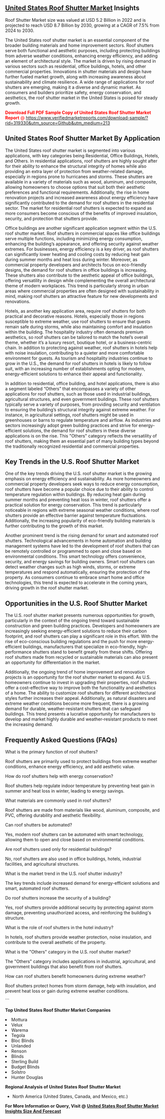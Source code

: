 <h2><a href="https://www.verifiedmarketreports.com/download-sample/?rid=319330&amp;utm_source=Github&amp;utm_medium=213" target="_blank">United States Roof Shutter Market</a> Insights</h2><p>Roof Shutter Market size was valued at USD 5.2 Billion in 2022 and is projected to reach USD 8.7 Billion by 2030, growing at a CAGR of 7.5% from 2024 to 2030.</p><p><p>The United States roof shutter market is an essential component of the broader building materials and home improvement sectors. Roof shutters serve both functional and aesthetic purposes, including protecting buildings from adverse weather conditions, enhancing energy efficiency, and adding an element of architectural style. The market is driven by rising demand in various sectors such as residential, office buildings, hotels, and other commercial properties. Innovations in shutter materials and design have further fueled market growth, along with increasing awareness about sustainability and climate resilience. A wide range of applications for roof shutters are emerging, making it a diverse and dynamic market. As consumers and builders prioritize safety, energy conservation, and aesthetics, the roof shutter market in the United States is poised for steady growth. <p><span class=""><span style="color: #ff0000;"><strong>Download Full PDF Sample Copy of United States Roof Shutter Market Report</strong> @ </span><a href="https://www.verifiedmarketreports.com/download-sample/?rid=319330&amp;utm_source=Github&amp;utm_medium=213" target="_blank">https://www.verifiedmarketreports.com/download-sample/?rid=319330&amp;utm_source=Github&amp;utm_medium=213</a></span></p></p><h2>United States Roof Shutter Market By Application</h2><p>The United States roof shutter market is segmented into various applications, with key categories being Residential, Office Buildings, Hotels, and Others. In residential applications, roof shutters are highly sought after for their ability to enhance the structural integrity of homes while also providing an extra layer of protection from weather-related damage, especially in regions prone to hurricanes and storms. These shutters are available in a variety of materials such as wood, aluminum, and composite, allowing homeowners to choose options that suit both their aesthetic preferences and functional requirements. Additionally, the rise in home renovation projects and increased awareness about energy efficiency have significantly contributed to the demand for roof shutters in the residential sector. The market for residential roof shutters is expected to expand as more consumers become conscious of the benefits of improved insulation, security, and protection that shutters provide. <p>Office buildings are another significant application segment within the U.S. roof shutter market. Roof shutters in commercial spaces like office buildings serve multiple functions, including minimizing energy consumption, enhancing the building’s appearance, and offering security against weather extremes. For businesses, energy efficiency is a key driver, as roof shutters can significantly lower heating and cooling costs by reducing heat gain during summer months and heat loss during winter. Moreover, as commercial property developers and architects focus on eco-friendly designs, the demand for roof shutters in office buildings is increasing. These shutters also contribute to the aesthetic appeal of office buildings, offering versatility in design while complementing the overall architectural theme of modern workplaces. This trend is particularly strong in urban areas where commercial properties are often designed with sustainability in mind, making roof shutters an attractive feature for new developments and renovations. <p>Hotels, as another key application area, require roof shutters for both practical and decorative reasons. Hotels, especially those in regions susceptible to extreme weather, use roof shutters to ensure that guests remain safe during storms, while also maintaining comfort and insulation within the building. The hospitality industry often demands premium aesthetics, so roof shutters can be tailored to match the hotel’s overall theme, whether it’s a luxury resort, boutique hotel, or a business-centric chain. In addition to protecting against weather, roof shutters in hotels help with noise insulation, contributing to a quieter and more comfortable environment for guests. As tourism and hospitality industries continue to grow in the U.S., the demand for roof shutters in hotels is likely to follow suit, with an increasing number of establishments opting for modern, energy-efficient solutions to enhance their appeal and functionality. <p>In addition to residential, office building, and hotel applications, there is also a segment labeled “Others” that encompasses a variety of other applications for roof shutters, such as those used in industrial buildings, agricultural structures, and even government buildings. These roof shutters typically serve a variety of purposes, from providing security and ventilation to ensuring the building’s structural integrity against extreme weather. For instance, in agricultural settings, roof shutters might be used in greenhouses or barns to regulate temperature and airflow. As industries and sectors increasingly adopt green building practices and strive for energy-efficient solutions, the demand for roof shutters in these diverse applications is on the rise. This "Others" category reflects the versatility of roof shutters, making them an essential part of many building types beyond the traditionally recognized residential and commercial properties. <h2>Key Trends in the U.S. Roof Shutter Market</h2><p>One of the key trends driving the U.S. roof shutter market is the growing emphasis on energy efficiency and sustainability. As more homeowners and commercial property developers seek ways to reduce energy consumption, roof shutters have become a popular choice due to their ability to control temperature regulation within buildings. By reducing heat gain during summer months and preventing heat loss in winter, roof shutters offer a practical solution for energy conservation. This trend is particularly noticeable in regions with extreme seasonal weather conditions, where roof shutters provide an effective barrier against temperature fluctuations. Additionally, the increasing popularity of eco-friendly building materials is further contributing to the growth of this market. <p>Another prominent trend is the rising demand for smart and automated roof shutters. Technological advancements in home automation and building management systems have led to the development of roof shutters that can be remotely controlled or programmed to open and close based on environmental conditions. This smart technology offers convenience, security, and energy savings for building owners. Smart roof shutters can detect weather changes such as high winds, storms, or extreme temperatures and respond automatically, ensuring the protection of the property. As consumers continue to embrace smart home and office technologies, this trend is expected to accelerate in the coming years, driving growth in the roof shutter market. <h2>Opportunities in the U.S. Roof Shutter Market</h2><p>The U.S. roof shutter market presents numerous opportunities for growth, particularly in the context of the ongoing trend toward sustainable construction and green building practices. Developers and homeowners are increasingly seeking energy-efficient solutions to reduce their carbon footprint, and roof shutters can play a significant role in this effort. With the rise of eco-conscious building regulations and the push for more energy-efficient buildings, manufacturers that specialize in eco-friendly, high-performance shutters stand to benefit greatly from these shifts. Offering roof shutters made from recycled or sustainable materials can also present an opportunity for differentiation in the market. <p>Additionally, the ongoing trend of home improvement and renovation projects is an opportunity for the roof shutter market to expand. As U.S. homeowners continue to invest in upgrading their properties, roof shutters offer a cost-effective way to improve both the functionality and aesthetics of a home. The ability to customize roof shutters for different architectural styles further increases their appeal. Additionally, as natural disasters and extreme weather conditions become more frequent, there is a growing demand for durable, weather-resistant shutters that can safeguard buildings. This trend presents a lucrative opportunity for manufacturers to develop and market highly durable and weather-resistant products to meet the increasing demand. <h2>Frequently Asked Questions (FAQs)</h2><p>What is the primary function of roof shutters?</p><p>Roof shutters are primarily used to protect buildings from extreme weather conditions, enhance energy efficiency, and add aesthetic value.</p><p>How do roof shutters help with energy conservation?</p><p>Roof shutters help regulate indoor temperature by preventing heat gain in summer and heat loss in winter, leading to energy savings.</p><p>What materials are commonly used in roof shutters?</p><p>Roof shutters are made from materials like wood, aluminum, composite, and PVC, offering durability and aesthetic flexibility.</p><p>Can roof shutters be automated?</p><p>Yes, modern roof shutters can be automated with smart technology, allowing them to open and close based on environmental conditions.</p><p>Are roof shutters used only for residential buildings?</p><p>No, roof shutters are also used in office buildings, hotels, industrial facilities, and agricultural structures.</p><p>What is the market trend in the U.S. roof shutter industry?</p><p>The key trends include increased demand for energy-efficient solutions and smart, automated roof shutters.</p><p>Do roof shutters increase the security of a building?</p><p>Yes, roof shutters provide additional security by protecting against storm damage, preventing unauthorized access, and reinforcing the building's structure.</p><p>What is the role of roof shutters in the hotel industry?</p><p>In hotels, roof shutters provide weather protection, noise insulation, and contribute to the overall aesthetic of the property.</p><p>What is the "Others" category in the U.S. roof shutter market?</p><p>The "Others" category includes applications in industrial, agricultural, and government buildings that also benefit from roof shutters.</p><p>How can roof shutters benefit homeowners during extreme weather?</p><p>Roof shutters protect homes from storm damage, help with insulation, and prevent heat loss or gain during extreme weather conditions.</p>```</p><p><strong>Top United States Roof Shutter Market Companies</strong></p><div data-test-id=""><p><li>Mottura</li><li> Velux</li><li> Warema</li><li> Tegola</li><li> Bloc Blinds</li><li> Unlanded</li><li> Renson</li><li> Blinds</li><li> Sterling Build</li><li> Budget Blinds</li><li> Solstro</li><li> Hunter Douglas</li></p><div><strong>Regional Analysis of&nbsp;United States Roof Shutter Market</strong></div><ul><li dir="ltr"><p dir="ltr">North America&nbsp;(United States, Canada, and Mexico, etc.)</p></li></ul><p><strong>For More Information or Query, Visit @&nbsp;</strong><strong><a href="https://www.verifiedmarketreports.com/product/roof-shutter-market/?utm_source=Github&amp;utm_medium=213" target="_blank">United States Roof Shutter Market Insights Size And Forecast</a></strong></p></div>
